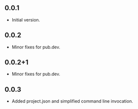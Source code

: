 ## 0.0.1

- Initial version.

## 0.0.2

- Minor fixes for pub.dev.

## 0.0.2+1

- Minor fixes for pub.dev.

## 0.0.3

- Added project.json and simplified command line invocation.
